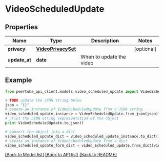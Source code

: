 # VideoScheduledUpdate


## Properties
Name | Type | Description | Notes
------------ | ------------- | ------------- | -------------
**privacy** | [**VideoPrivacySet**](VideoPrivacySet.md) |  | [optional] 
**update_at** | **date** | When to update the video | 

## Example

```python
from peertube_api_client.models.video_scheduled_update import VideoScheduledUpdate

# TODO update the JSON string below
json = "{}"
# create an instance of VideoScheduledUpdate from a JSON string
video_scheduled_update_instance = VideoScheduledUpdate.from_json(json)
# print the JSON string representation of the object
print VideoScheduledUpdate.to_json()

# convert the object into a dict
video_scheduled_update_dict = video_scheduled_update_instance.to_dict()
# create an instance of VideoScheduledUpdate from a dict
video_scheduled_update_form_dict = video_scheduled_update.from_dict(video_scheduled_update_dict)
```
[[Back to Model list]](../README.md#documentation-for-models) [[Back to API list]](../README.md#documentation-for-api-endpoints) [[Back to README]](../README.md)



